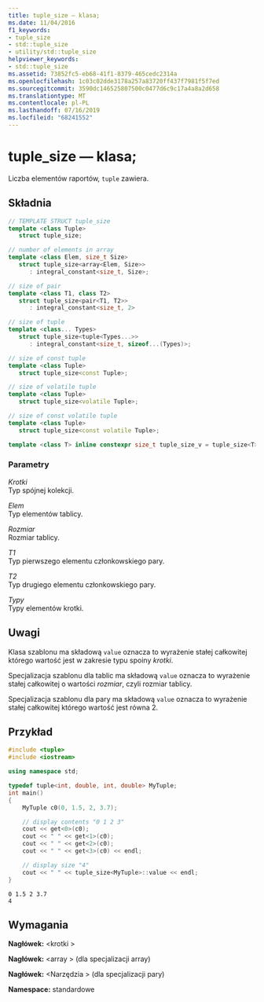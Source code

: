 ```yaml
---
title: tuple_size — klasa;
ms.date: 11/04/2016
f1_keywords:
- tuple_size
- std::tuple_size
- utility/std::tuple_size
helpviewer_keywords:
- std::tuple_size
ms.assetid: 73852fc5-eb68-41f1-8379-465cedc2314a
ms.openlocfilehash: 1c03c02dde3178a257a83720ff437f7981f5f7ed
ms.sourcegitcommit: 3590dc146525807500c0477d6c9c17a4a8a2d658
ms.translationtype: MT
ms.contentlocale: pl-PL
ms.lasthandoff: 07/16/2019
ms.locfileid: "68241552"
---
```

# <a name="tuplesize-class"></a>tuple_size — klasa;

Liczba elementów raportów, `tuple` zawiera.

## <a name="syntax"></a>Składnia

```cpp
// TEMPLATE STRUCT tuple_size
template <class Tuple>
   struct tuple_size;

// number of elements in array
template <class Elem, size_t Size>
   struct tuple_size<array<Elem, Size>>
      : integral_constant<size_t, Size>;

// size of pair
template <class T1, class T2>
   struct tuple_size<pair<T1, T2>>
      : integral_constant<size_t, 2>

// size of tuple
template <class... Types>
   struct tuple_size<tuple<Types...>>
      : integral_constant<size_t, sizeof...(Types)>;

// size of const tuple
template <class Tuple>
   struct tuple_size<const Tuple>;

// size of volatile tuple
template <class Tuple>
   struct tuple_size<volatile Tuple>;

// size of const volatile tuple
template <class Tuple>
   struct tuple_size<const volatile Tuple>;
```

```cpp
template <class T> inline constexpr size_t tuple_size_v = tuple_size<T>::value;
```

### <a name="parameters"></a>Parametry

*Krotki*\
Typ spójnej kolekcji.

*Elem*\
Typ elementów tablicy.

*Rozmiar*\
Rozmiar tablicy.

*T1*\
Typ pierwszego elementu członkowskiego pary.

*T2*\
Typ drugiego elementu członkowskiego pary.

*Typy*\
Typy elementów krotki.

## <a name="remarks"></a>Uwagi

Klasa szablonu ma składową `value` oznacza to wyrażenie stałej całkowitej którego wartość jest w zakresie typu spoiny *krotki*.

Specjalizacja szablonu dla tablic ma składową `value` oznacza to wyrażenie stałej całkowitej o wartości *rozmiar*, czyli rozmiar tablicy.

Specjalizacja szablonu dla pary ma składową `value` oznacza to wyrażenie stałej całkowitej którego wartość jest równa 2.

## <a name="example"></a>Przykład

```cpp
#include <tuple>
#include <iostream>

using namespace std;

typedef tuple<int, double, int, double> MyTuple;
int main()
{
    MyTuple c0(0, 1.5, 2, 3.7);

    // display contents "0 1 2 3"
    cout << get<0>(c0);
    cout << " " << get<1>(c0);
    cout << " " << get<2>(c0);
    cout << " " << get<3>(c0) << endl;

    // display size "4"
    cout << " " << tuple_size<MyTuple>::value << endl;
}
```

```Output
0 1.5 2 3.7
4
```

## <a name="requirements"></a>Wymagania

**Nagłówek:** \<krotki >

**Nagłówek:** \<array > (dla specjalizacji array)

**Nagłówek:** \<Narzędzia > (dla specjalizacji pary)

**Namespace:** standardowe
